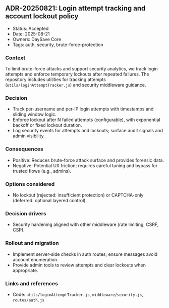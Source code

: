 ## ADR-20250821: Login attempt tracking and account lockout policy

- Status: Accepted
- Date: 2025-08-21
- Owners: DaySave Core
- Tags: auth, security, brute-force-protection

### Context
To limit brute-force attacks and support security analytics, we track login attempts and enforce temporary lockouts after repeated failures. The repository includes utilities for tracking attempts (`utils/loginAttemptTracker.js`) and security middleware guidance.

### Decision
- Track per-username and per-IP login attempts with timestamps and sliding window logic.
- Enforce lockout after N failed attempts (configurable), with exponential backoff or fixed lockout duration.
- Log security events for attempts and lockouts; surface audit signals and admin visibility.

### Consequences
- Positive: Reduces brute-force attack surface and provides forensic data.
- Negative: Potential UX friction; requires careful tuning and bypass for trusted flows (e.g., admins).

### Options considered
- No lockout (rejected: insufficient protection) or CAPTCHA-only (deferred: optional layered control).

### Decision drivers
- Security hardening aligned with other middleware (rate limiting, CSRF, CSP).

### Rollout and migration
- Implement server-side checks in auth routes; ensure messages avoid account enumeration.
- Provide admin tools to review attempts and clear lockouts when appropriate.

### Links and references
- Code: `utils/loginAttemptTracker.js`, `middleware/security.js`, `routes/auth.js`

